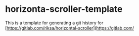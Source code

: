 # horizonta-scroller-template
This is a template for generating a git history for 
[https://gitlab.com/riksa/horizontal-scroller](https://gitlab.com/